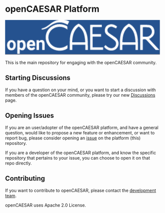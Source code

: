 # openCAESAR Platform

![openCAESAR](openCAESAR.png)


This is the main repository for engaging with the openCAESAR community.

## Starting Discussions

If you have a question on your mind, or you want to start a discussion with members of the openCAESAR community, please try our new [Discussions](https://github.com/opencaesar/platform/discussions) page.

## Opening Issues

If you are an user/adopter of the openCAESAR platform, and have a general question, would like to propose a new feature or enhancement, or want to report bug, please consider opening an [issue](https://github.com/opencaesar/platform/issues) on the platform (this) repository.

If you are a developer of the openCAESAR platform, and know the specific repository that pertains to your issue, you can choose to open it on that repo directly.

## Contributing

If you want to contribute to openCAESAR, please contact the [development team](https://www.opencaesar.io/contributors/).

openCAESAR uses Apache 2.0 License.

